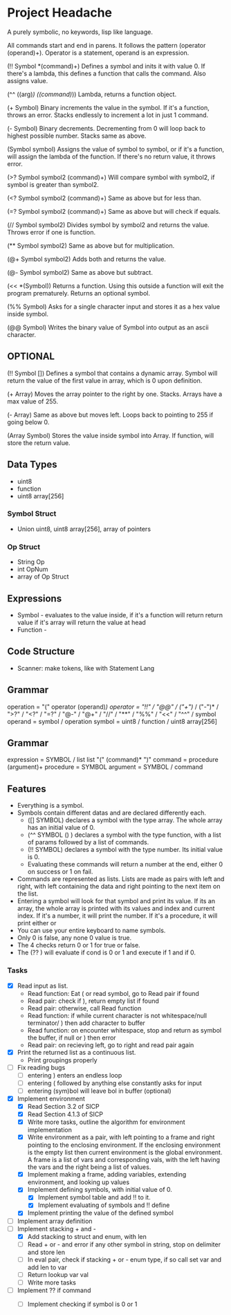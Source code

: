 # Project Headache

A purely symbolic, no keywords, lisp like language.

All commands start and end in parens. It follows the pattern (operator (operand)+). Operator is a statement, operand is an expression.

(!! Symbol *(command)+) Defines a symbol and inits it with value 0. If there's a lambda, this defines a function that calls the command. Also assigns value.

(^^ ((arg)*) ((command)*)) Lambda, returns a function object.

(+ Symbol) Binary increments the value in the symbol. If it's a function, throws an error. Stacks endlessly to increment a lot in just 1 command.

(- Symbol) Binary decrements. Decrementing from 0 will loop back to highest possible number. Stacks same as above.

(Symbol symbol) Assigns the value of symbol to symbol, or if it's a function, will assign the lambda of the function. If there's no return value, it throws error.

(>? Symbol symbol2 (command)+) Will compare symbol with symbol2, if symbol is greater than symbol2.

(<? Symbol symbol2 (command)+) Same as above but for less than.

(=? Symbol symbol2 (command)+) Same as above but will check if equals.

(// Symbol symbol2) Divides symbol by symbol2 and returns the value. Throws error if one is function.

(** Symbol symbol2) Same as above but for multiplication.

(@+ Symbol symbol2) Adds both and returns the value.

(@- Symbol symbol2) Same as above but subtract.

(<< *(Symbol)) Returns a function. Using this outside a function will exit the program prematurely. Returns an optional symbol.

(%% Symbol) Asks for a single character input and stores it as a hex value inside symbol.

(@@ Symbol) Writes the binary value of Symbol into output as an ascii character.

## OPTIONAL

(!! Symbol []) Defines a symbol that contains a dynamic array. Symbol will return the value of the first value in array, which is 0 upon definition.

(+ Array) Moves the array pointer to the right by one. Stacks. Arrays have a max value of 255.

(- Array) Same as above but moves left. Loops back to pointing to 255 if going below 0.

(Array Symbol) Stores the value inside symbol into Array. If function, will store the return value.

## Data Types
  - uint8
  - function
  - uint8 array[256]

### Symbol Struct
  - Union uint8, uint8 array[256], array of pointers

### Op Struct
  - String Op
  - int OpNum
  - array of Op Struct

## Expressions
  - Symbol - evaluates to the value inside, if it's a function will return return value if it's array will return the value at head
  - Function -

## Code Structure
  - Scanner: make tokens, like with Statement Lang

## Grammar

operation = "(" operator (operand)*)
operator = "!!" / "@@" / ("+")* / ("-")* / ">?" / "<?" / "=?" / "@-" / "@+" / "//" / "**" / "%%" / "<<" / "^^" / symbol
operand = symbol / operation
symbol = uint8 / function / uint8 array[256]

## Grammar

expression = SYMBOL / list
list "(" (command)* ")"
command = procedure (argument)+
procedure = SYMBOL
argument = SYMBOL / command

## Features
- Everything is a symbol.
- Symbols contain different datas and are declared differently each.
    - ([] SYMBOL) declares a symbol with the type array. The whole array has an initial value of 0.
    - (^^ SYMBOL (<params>) <body>) declares a symbol with the type function, with a list of params followed by a list of commands.
    - (!! SYMBOL) declares a symbol with the type number. Its initial value is 0.
    - Evaluating these commands will return a number at the end, either 0 on success or 1 on fail.
- Commands are represented as lists. Lists are made as pairs with left and right, with left containing the data and right pointing to the next item on the list.
- Entering a symbol will look for that symbol and print its value. If its an array, the whole array is printed with its values and index and current index. If it's a number, it will print the number. If it's a procedure, it will print either <primitive proc> or <compound proc>
- You can use your entire keyboard to name symbols.
- Only 0 is false, any none 0 value is true.
- The 4 checks return 0 or 1 for true or false.
- The (?? <cond> <if> <else>) will evaluate if cond is 0 or 1 and execute <if> if 1 and <else> if 0.

### Tasks
- [x] Read input as list.
    - Read function: Eat ( or read symbol, go to Read pair if found
    - Read pair: check if ), return empty list if found
    - Read pair: otherwise, call Read function
    - Read function: if while current character is not whitespace/null terminator/ ) then add character to buffer
    - Read function: on encounter whitespace, stop and return as symbol the buffer, if null or ) then error
    - Read pair: on recieving left, go to right and read pair again
- [x] Print the returned list as a continuous list.
    - Print groupings properly
- [ ] Fix reading bugs
    - [ ] entering ) enters an endless loop
    - [ ] entering ( followed by anything else constantly asks for input
    - [ ] entering (sym)bol will leave bol in buffer (optional)
- [x] Implement environment
    - [x] Read Section 3.2 of SICP
    - [x] Read Section 4.1.3 of SICP
    - [x] Write more tasks, outline the algorithm for environment implementation
    - [x] Write environment as a pair, with left pointing to a frame and right pointing to the enclosing environment. If the enclosing environment is the empty list then current environment is the global environment. A frame is a list of vars and corresponding vals, with the left having the vars and the right being a list of values.
    - [x] Implement making a frame, adding variables, extending environment, and looking up values
    - [x] Implement defining symbols, with initial value of 0.
        - [x] Implement symbol table and add !! to it.
        - [x] Implement evaluating of symbols and !! define
    - [x] Implement printing the value of the defined symbol
- [ ] Implement array definition
- [ ] Implement stacking + and -
    - [x] Add stacking to struct and enum, with len
    - [ ] Read + or - and error if any other symbol in string, stop on delimiter and store len
    - [ ] In eval pair, check if stacking + or - enum type, if so call set var and add len to var
    - [ ] Return lookup var val
    - [ ] Write more tasks
- [ ] Implement ?? if command
    - [ ] Implement checking if symbol is 0 or 1

